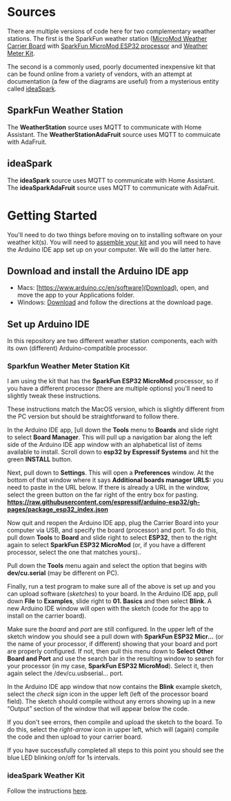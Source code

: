 # Sources

There are multiple versions of code here for two complementary weather
stations. The first is the 
SparkFun weather station
([MicroMod Weather Carrier Board](https://www.sparkfun.com/products/16794)
with
[SparkFun MicroMod ESP32 processor](https://www.sparkfun.com/products/16781)
and
[Weather Meter Kit](https://www.sparkfun.com/products/15901).

The second is a commonly used, poorly documented inexpensive kit that 
can be found online from a variety of vendors, with an attempt at
documentation (a few of the diagrams are useful) from a mysterious
entity called [ideaSpark](https://gitlab.com/GJKJ/WSK).

## SparkFun Weather Station

The **WeatherStation** source uses MQTT to communicate with Home Assistant.
The **WeatherStationAdaFruit** source uses MQTT to commuicate with AdaFruit.

## ideaSpark

The **ideaSpark** source uses MQTT to communicate with Home Assistant.
The **ideaSparkAdaFruit** source uses MQTT to communicate with AdaFruit.

# Getting Started

You'll need to do two things before moving on to installing software on your
weather kit(s).  You will need to
[assemble your kit](https://github.com/cecat/WeatherStation/tree/main/dev)
and you will need to
have the Arduino IDE app set up on your computer. We will do the latter here.

## Download and install the Arduino IDE app

* Macs: [https://www.arduino.cc/en/software](Download),
open, and move the app to your Applications folder.
* Windows: [Download](https://learn.sparkfun.com/tutorials/installing-arduino-ide#windows) and follow the directions at the download page.

## Set up Arduino IDE

In this repository are two different weather station components, each with its
own (different) Arduino-compatible processor.  

### Sparkfun Weather Meter Station Kit

I am using the kit that has the **SparkFun ESP32 MicroMod** processor, so if you
have a different processor (there are multiple options) you'll need to slightly
tweak these instructions.

These instructions match the MacOS version, which is slightly different from
the PC version but should be straightforward to follow there.

In the Arduino IDE app, [ull down the **Tools** menu to **Boards** and
slide right to select **Board Manager**. This will pull up a navigation
bar along the left side of the Arduino IDE app window with an
alphabetical list of items available to install. Scroll down to
**esp32 by Espressif Systems** and hit the green **INSTALL**  button.

Next, pull down to **Settings**. This will open a **Preferences** window.
At the bottom of that window where it says **Additional boards manager URLS:**
you need to paste in the URL below.  If there is already a URL in the window,
select the green button on the far right of the entry box for pasting.
**https://raw.githubusercontent.com/espressif/arduino-esp32/gh-pages/package_esp32_index.json**

Now quit and reopen the Arduino IDE app, plug the Carrier Board into your
computer via USB, and specify the board (processor) and port.  To do this,
pull down **Tools** to **Board** and slide right to select **ESP32**,
then to the right again to select **SparkFun ESP32 MicroMod** (or, if you have
a different processor, select the one that matches yours)..

Pull down the **Tools** menu again and select the option that begins
with **dev/cu.serial** (may be different on PC).

Finally, run a test program to make sure all of the above is set up and you
can upload software (*sketches*) to your board. In the Arduino IDE app,
pull down **File** to **Examples**, slide right to
**01. Basics** and then select **Blink**.  A new Arduino IDE window
will open with the sketch (code for the app to install on the carrier board). 

Make sure the *board* and *port* are still configured. In the upper left
of the sketch window you should see a pull down with 
**SparkFun ESP32 Micr…** (or the name of your processor, if different)
showing that your board and port are properly configured. If not,
then pull this menu down to **Select Other Board and Port** and use the
search bar in the resulting window to search for your processor
(in my case, **SparkFun ESP32 MicroMod**). Select it, then again select
the /dev/cu.usbserial… port.

In the Arduino IDE app window that now contains the **Blink** example sketch,
select the *check sign* icon in the upper left (left of the processor board
field).  The sketch should compile without any errors showing up in
a new “Output” section of the window that will appear below the code.

If you don't see errors, then compile and upload the sketch to the board.
To do this, select the *right-arrow* icon in upper left,
which will (again) compile the code and then upload to your carrier board.

If you have successfully completed all steps to this point you should see
the blue LED blinking on/off for 1s intervals.

### ideaSpark Weather Kit

Follow the instructions
[here](https://github.com/cecat/WeatherStation/tree/main/src/ideaSpark).





